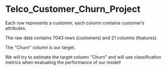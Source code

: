 # Telco_Customer_Churn_Project


Each row represents a customer, each column contains customer’s attributes.

The raw data contains 7043 rows (customers) and 21 columns (features).

The "Churn" column is our target.

We will try to estimate the target column "Churn" and will use classification metrics when evaluating the performance of our model!

